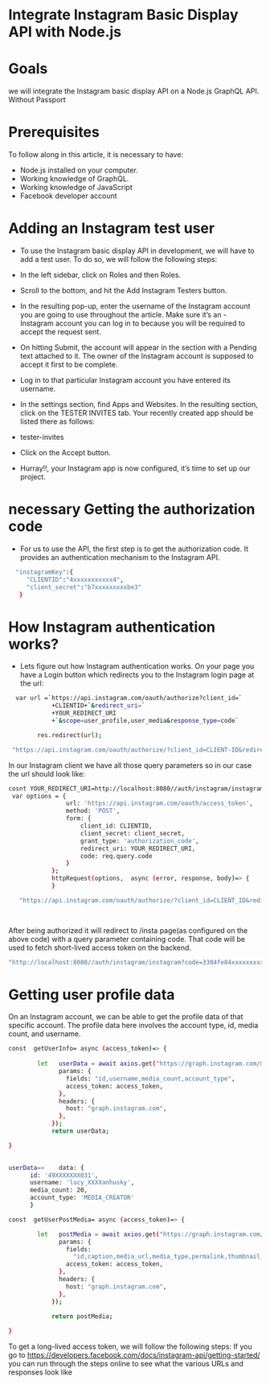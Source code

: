 # Integrate Instagram Basic Display API with Node.js 


# Goals
we will integrate the Instagram basic display API on a Node.js GraphQL API.
Without Passport

# Prerequisites
To follow along in this article, it is necessary to have:

- Node.js installed on your computer.
- Working knowledge of GraphQL.
- Working knowledge of JavaScript
- Facebook developer account


# Adding an Instagram test user
- To use the Instagram basic display API in development, we will have to add a test user. To do so, we will follow the following steps:

- In the left sidebar, click on Roles and then Roles.

- Scroll to the bottom, and hit the Add Instagram Testers button.

- In the resulting pop-up, enter the username of the Instagram account you are going to use throughout the article. Make sure it’s an -  Instagram account you can log in to because you will be required to accept the request sent.

- On hitting Submit, the account will appear in the section with a Pending text attached to it. The owner of the Instagram account is supposed to accept it first to be complete.

- Log in to that particular Instagram account you have entered its username.

- In the settings section, find Apps and Websites. In the resulting section, click on the TESTER INVITES tab. Your recently created app should be listed there as follows:

- tester-invites

- Click on the Accept button.

- Hurray!!, your Instagram app is now configured, it’s time to set up our project.
# necessary Getting the authorization code
- For us to use the API, the first step is to get the authorization code. It provides an authentication mechanism to the Instagram API.

```sh
  "instagramKey":{
     "CLIENTID":"4xxxxxxxxxxx4",
     "client_secret":"b7xxxxxxxxxbe3"
   }
```
# How Instagram authentication works?
- Lets figure out how Instagram authentication works. On your page you have a Login button which redirects you to the Instagram login page at the url:
```sh
  var url =`https://api.instagram.com/oauth/authorize?client_id=`
            +CLIENTID+`&redirect_uri=`
            +YOUR_REDIRECT_URI
            +`&scope=user_profile,user_media&response_type=code`

        res.redirect(url);

 "https://api.instagram.com/oauth/authorize/?client_id=CLIENT-ID&redirect_uri=REDIRECT-URI&response_type=code"
```
In our Instagram client we have all those query parameters so in our case the url should look like:
```sh
cosnt YOUR_REDIRECT_URI=http://localhost:8080//auth/instagram/instagram;
 var options = {
                url: 'https://api.instagram.com/oauth/access_token',
                method: 'POST',
                form: {
                    client_id: CLIENTID,
                    client_secret: client_secret,
                    grant_type: 'authorization_code',
                    redirect_uri: YOUR_REDIRECT_URI,
                    code: req.query.code
                }
            };
            httpRequest(options,  async (error, response, body)=> {
            }

   "https://api.instagram.com/oauth/authorize/?client_id=CLIENT_ID&redirect_uri=http://localhost:8080//auth/instagram/instagram&response_type=code"

  
```

After being authorized it will redirect to /insta page(as configured on the above code) with a query parameter containing code. That code will be used to fetch short-lived access token on the backend.

```sh
"http://localhost:8080//auth/instagram/instagram?code=3304fe84xxxxxxxxxxxxxxxxxxdec"
```


# Getting user profile data
On an Instagram account, we can be able to get the profile data of that specific account. The profile data here involves the account type, id, media count, and username.
```sh
const  getUserInfo= async (access_token)=> {
    
        let   userData = await axios.get("https://graph.instagram.com/me", {
              params: {
                fields: "id,username,media_count,account_type",
                access_token: access_token,
              },
              headers: {
                host: "graph.instagram.com",
              },
            });
            return userData;

}

            
userData=>    data: {
      id: '49XXXXXXX031',
      username: 'lucy_XXXXanhusky',
      media_count: 20,
      account_type: 'MEDIA_CREATOR'
      }

const  getUserPostMedia= async (access_token)=> {

        let   postMedia = await axios.get("https://graph.instagram.com/me/media", {
              params: {
                fields:
                  "id,caption,media_url,media_type,permalink,thumbnail_url,timestamp,username",
                access_token: access_token,
              },
              headers: {
                host: "graph.instagram.com",
              },
            });

            return postMedia;
      
}

```

To get a long-lived access token, we will follow the following steps:
 If you go to https://developers.facebook.com/docs/instagram-api/getting-started/ you can run through the steps online to see what the various URLs and responses look like
